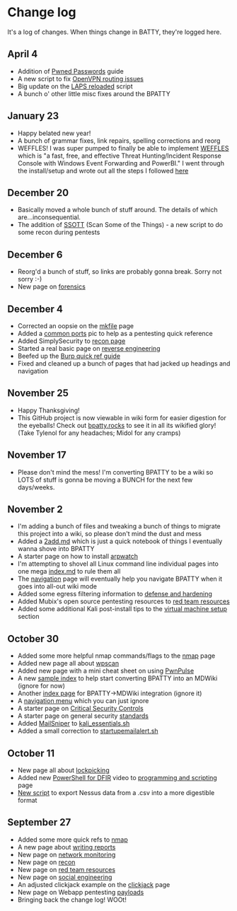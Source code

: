 # Change log
It's a log of changes.  When things change in BATTY, they're logged here.

## April 4
* Addition of [Pwned Passwords](pentesting/blue_team/pwnedpasswords.md) guide
* A new script to fix [OpenVPN routing issues](scripts/linux/openvpn_route_fix.sh)
* Big update on the [LAPS reloaded](scripts/windows/LAPS_check_reloaded.ps1) script
* A bunch o' other little misc fixes around the BPATTY

## January 23
* Happy belated new year!
* A bunch of grammar fixes, link repairs, spelling corrections and reorg
* WEFFLES!  I was super pumped to finally be able to implement [WEFFLES](https://blogs.technet.microsoft.com/jepayne/2017/12/08/weffles/) which is "a fast, free, and effective Threat Hunting/Incident Response Console with Windows Event Forwarding and PowerBI."  I went through the install/setup and wrote out all the steps I followed [here](http://bpatty.rocks/#!pentesting/blue_team/weffles.md)

## December 20
* Basically moved a whole bunch of stuff around.  The details of which are...inconsequential.  
* The addition of [SSOTT](scripts/linux/ssott.py) (Scan Some of the Things) - a new script to do some recon during pentests

## December 6
* Reorg'd a bunch of stuff, so links are probably gonna break.  Sorry not sorry :-)
* New page on [forensics](resources_gentech/forensics/index.md)

## December 4
* Corrected an oopsie on the [mkfile](command_line/mac/system/index.md) page
* Added a [common ports](pentesting/network_pentesting/commonports.jpg) pic to help as a pentesting quick reference
* Added SimplySecurity to [recon page](pentesting/recon/index.md)
* Started a real basic page on [reverse engineering](pentesting/reverse_engineering/index.md)
* Beefed up the [Burp quick ref guide](pentesting/webapp/index.md)
* Fixed and cleaned up a bunch of pages that had jacked up headings and navigation

## November 25
* Happy Thanksgiving!
* This GitHub project is now viewable in wiki form for easier digestion for the eyeballs!  Check out [bpatty.rocks](http://bpatty.rocks) to see it in all its wikified glory!  (Take Tylenol for any headaches; Midol for any cramps)

## November 17
* Please don't mind the mess!  I'm converting BPATTY to be a wiki so LOTS of stuff is gonna be moving a BUNCH for the next few days/weeks.

## November 2
* I'm adding a bunch of files and tweaking a bunch of things to migrate this project into a wiki, so please don't mind the dust and mess
* Added a [2add.md](2add.md) which is just a quick notebook of things I eventually wanna shove into BPATTY
* A starter page on how to install [arpwatch](command_line/linux/arpwatch.md)
* I'm attempting to shovel all Linux command line individual pages into one mega [index.md](command_line/linux/index.md) to rule them all
* The [navigation](navigation.md) page will eventually help you navigate BPATTY when it goes into all-out wiki mode
* Added some egress filtering information to [defense and hardening](pentesting/blue_team/defense_and_hardening.md)
* Added Mubix's open source pentesting resources to [red team resources](pentesting/red_team/red_team_resources.md)
* Added some additional Kali post-install tips to the [virtual machine setup](pentesting/virtual_machine_setup/virtual_machine_setup.md) section

## October 30
* Added some more helpful nmap commands/flags to the [nmap](command_line/linux/nmap.md) page
* Added new page all about [wpscan](command_line/linux/wpscan.md)
* Added new page with a mini cheat sheet on using [PwnPulse](hardware/pwnpulse/pwnpulse.md)
* A new [sample index](index.html) to help start converting BPATTY into an MDWiki (ignore for now)
* Another [index page](index.md) for BPATTY->MDWiki integration (ignore it)
* A [navigation menu](navigation.md) which you can just ignore
* A starter page on [Critical Security Controls](pentesting/standards/critical_security_controls.md)
* A starter page on general security [standards](pentesting/standards/standards.md)
* Added [MailSniper](https://github.com/dafthack/MailSniper) to [kali_essentials.sh](scripts/linux/kali_essentials.sh)
* Added a small correction to [startupemailalert.sh](scripts/linux/startup_email_alert.sh)

## October 11
* New page all about [lockpicking](pentesting/physical/lockpicking.md)
* Added new [PowerShell for DFIR](https://www.youtube.com/watch?v=6fbotSZeFkQ&feature=youtu.be) video to [programming and scripting](resources/training/programming_and_scripting.md) page
* [New script](scripts/windows/Nessus_SortyMcSortleton.ps1) to export Nessus data from a .csv into a more digestible format

## September 27
* Added some more quick refs to [nmap](command_line/linux/nmap.md)
* A new page about [writing reports](pentesting/administrative_stuff/report_writing.md)
* New page on [network monitoring](pentesting/blue_team/network_monitoring.md)
* New page on [recon](pentesting/recon/recon.md)
* New page on [red team resources](pentesting/red_team/red_team_resources.md)
* New page on [social engineering](pentesting/social_engineering/phishing.md)
* An adjusted clickjack example on the [clickjack](pentesting/webapp/clickjacking_example.md) page
* New page on Webapp pentesting [payloads](pentesting/webapp/payloads.md)
* Bringing back the change log!  WOOt!
